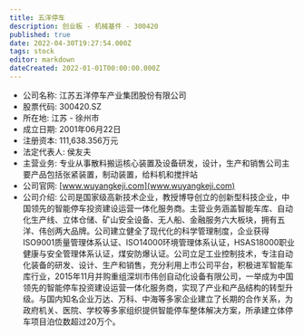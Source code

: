 ```yaml
---
title: 五洋停车
description: 创业板 - 机械基件 - 300420
published: true
date: 2022-04-30T19:27:54.000Z
tags: stock
editor: markdown
dateCreated: 2022-01-01T00:00:00.000Z
---
```


- 公司名称: 江苏五洋停车产业集团股份有限公司
- 股票代码: 300420.SZ
- 所在地: 江苏 - 徐州市
- 成立日期: 2001年06月22日
- 注册资本: 111,638.356万元
- 法定代表人: 侯友夫
- 主营业务: 专业从事散料搬运核心装置及设备研发，设计，生产和销售公司主要产品包括张紧装置，制动装置，给料机和搅拌站
- 公司官网: [www.wuyangkeji.com](www.wuyangkeji.com)
- 公司介绍: 公司是国家级高新技术企业，教授博导创立的创新型科技企业，中国领先的智能停车投资建设运营一体化服务商。主营业务涵盖智能车库、自动化生产线、立体仓储、矿山安全设备、无人船、金融服务六大板块，拥有五洋、伟创两大品牌。公司建立健全了现代化的科学管理制度，企业获得ISO9001质量管理体系认证、ISO14000环境管理体系认证，HSAS18000职业健康与安全管理体系认证，煤安防爆认证。公司立足工业控制技术，专注自动化装备的研发、设计、生产和销售，充分利用上市公司平台，积极进军智能车库行业，2015年11月并购重组深圳市伟创自动化设备有限公司，一举成为中国领先的智能停车投资建设运营一体化服务商，实现了产业和产品结构的转型升级。与国内知名企业万达、万科、中海等多家企业建立了长期的合作关系，为政府机关、医院、学校等多家组织提供智能停车整体解决方案，所承建立体停车项目泊位数超过20万个。



